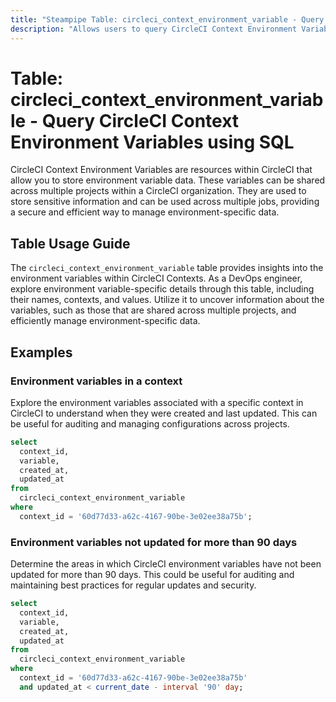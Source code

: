 ```yaml
---
title: "Steampipe Table: circleci_context_environment_variable - Query CircleCI Context Environment Variables using SQL"
description: "Allows users to query CircleCI Context Environment Variables, specifically providing details about each variable's name, context, and value."
---
```


# Table: circleci_context_environment_variable - Query CircleCI Context Environment Variables using SQL

CircleCI Context Environment Variables are resources within CircleCI that allow you to store environment variable data. These variables can be shared across multiple projects within a CircleCI organization. They are used to store sensitive information and can be used across multiple jobs, providing a secure and efficient way to manage environment-specific data.

## Table Usage Guide

The `circleci_context_environment_variable` table provides insights into the environment variables within CircleCI Contexts. As a DevOps engineer, explore environment variable-specific details through this table, including their names, contexts, and values. Utilize it to uncover information about the variables, such as those that are shared across multiple projects, and efficiently manage environment-specific data.

## Examples

### Environment variables in a context
Explore the environment variables associated with a specific context in CircleCI to understand when they were created and last updated. This can be useful for auditing and managing configurations across projects.

```sql
select
  context_id,
  variable,
  created_at,
  updated_at
from
  circleci_context_environment_variable
where
  context_id = '60d77d33-a62c-4167-90be-3e02ee38a75b';
```

### Environment variables not updated for more than 90 days
Determine the areas in which CircleCI environment variables have not been updated for more than 90 days. This could be useful for auditing and maintaining best practices for regular updates and security.

```sql
select
  context_id,
  variable,
  created_at,
  updated_at 
from
  circleci_context_environment_variable
where
  context_id = '60d77d33-a62c-4167-90be-3e02ee38a75b'
  and updated_at < current_date - interval '90' day;
```